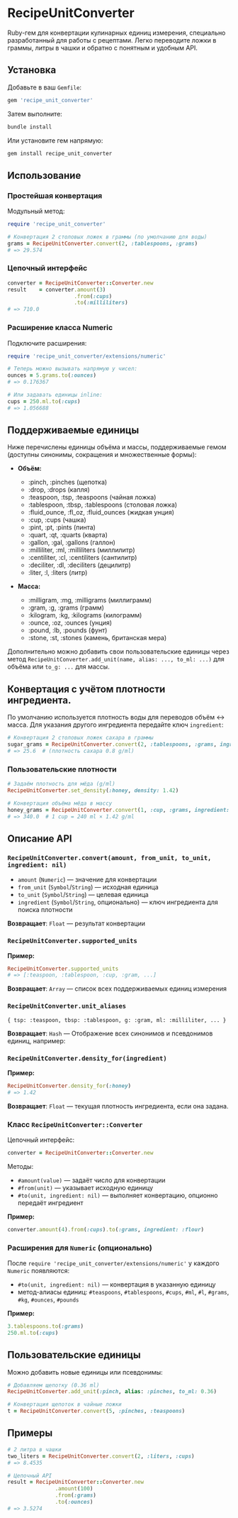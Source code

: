 # RecipeUnitConverter

Ruby-гем для конвертации кулинарных единиц измерения, специально разработанный для работы с рецептами. Легко переводите ложки в граммы, литры в чашки и обратно с понятным и удобным API.

## Установка

Добавьте в ваш `Gemfile`:

```ruby
gem 'recipe_unit_converter'
```

Затем выполните:

```bash
bundle install
```

Или установите гем напрямую:

```bash
gem install recipe_unit_converter
```

## Использование

### Простейшая конвертация

Модульный метод:

```ruby
require 'recipe_unit_converter'

# Конвертация 2 столовых ложек в граммы (по умолчанию для воды)
grams = RecipeUnitConverter.convert(2, :tablespoons, :grams)
# => 29.574
```

### Цепочный интерфейс

```ruby
converter = RecipeUnitConverter::Converter.new
result    = converter.amount(3)
                     .from(:cups)
                     .to(:milliliters)
# => 710.0
```

### Расширение класса Numeric

Подключите расширения:

```ruby
require 'recipe_unit_converter/extensions/numeric'

# Теперь можно вызывать напрямую у чисел:
ounces = 5.grams.to(:ounces)
# => 0.176367

# Или задавать единицы inline:
cups = 250.ml.to(:cups)
# => 1.056688
```

## Поддерживаемые единицы

Ниже перечислены единицы объёма и массы, поддерживаемые гемом (доступны синонимы, сокращения и множественные формы):

* **Объём:**

  * \:pinch, \:pinches (щепотка)
  * \:drop, \:drops (капля)
  * \:teaspoon, \:tsp, \:teaspoons (чайная ложка)
  * \:tablespoon, \:tbsp, \:tablespoons (столовая ложка)
  * \:fluid\_ounce, \:fl\_oz, \:fluid\_ounces (жидкая унция)
  * \:cup, \:cups (чашка)
  * \:pint, \:pt, \:pints (пинта)
  * \:quart, \:qt, \:quarts (кварта)
  * \:gallon, \:gal, \:gallons (галлон)
  * \:milliliter, \:ml, \:milliliters (миллилитр)
  * \:centiliter, \:cl, \:centiliters (сантилитр)
  * \:deciliter, \:dl, \:deciliters (децилитр)
  * \:liter, \:l, \:liters (литр)

* **Масса:**

  * \:milligram, \:mg, \:milligrams (миллиграмм)
  * \:gram, \:g, \:grams (грамм)
  * \:kilogram, \:kg, \:kilograms (килограмм)
  * \:ounce, \:oz, \:ounces (унция)
  * \:pound, \:lb, \:pounds (фунт)
  * \:stone, \:st, \:stones (камень, британская мера)

Дополнительно можно добавить свои пользовательские единицы через метод `RecipeUnitConverter.add_unit(name, alias: ..., to_ml: ...)` для объёма или `to_g: ...` для массы.

## Конвертация с учётом плотности ингредиента.

По умолчанию используется плотность воды для переводов объём ↔ масса. Для указания другого ингредиента передайте ключ `ingredient`:

```ruby
# Конвертация 2 столовых ложек сахара в граммы
sugar_grams = RecipeUnitConverter.convert(2, :tablespoons, :grams, ingredient: :sugar)
# => 25.6  # (плотность сахара 0.8 g/ml)
```

### Пользовательские плотности

```ruby
# Задаём плотность для мёда (g/ml)
RecipeUnitConverter.set_density(:honey, density: 1.42)

# Конвертация объёма мёда в массу
honey_grams = RecipeUnitConverter.convert(1, :cup, :grams, ingredient: :honey)
# => 340.0  # 1 cup = 240 ml × 1.42 g/ml
```

## Описание API

### `RecipeUnitConverter.convert(amount, from_unit, to_unit, ingredient: nil)`

* `amount` (`Numeric`) — значение для конвертации
* `from_unit` (`Symbol`/`String`) — исходная единица
* `to_unit` (`Symbol`/`String`) — целевая единица
* `ingredient` (`Symbol`/`String`, опционально) — ключ ингредиента для поиска плотности

**Возвращает**: `Float` — результат конвертации

### `RecipeUnitConverter.supported_units`

**Пример:**

```ruby
RecipeUnitConverter.supported_units
# => [:teaspoon, :tablespoon, :cup, :gram, ...]
```
**Возвращает**: `Array` — список всех поддерживаемых единиц измерения

### `RecipeUnitConverter.unit_aliases`

`{ tsp: :teaspoon, tbsp: :tablespoon, g: :gram, ml: :milliliter, ... }`

**Возвращает**: `Hash` — Отображение всех синонимов и псевдонимов единиц, например:

### `RecipeUnitConverter.density_for(ingredient)`

**Пример:**

```ruby
RecipeUnitConverter.density_for(:honey)
# => 1.42
```

**Возвращает**: `Float` — текущая плотность ингредиента, если она задана.

### Класс `RecipeUnitConverter::Converter`

Цепочный интерфейс:

```ruby
converter = RecipeUnitConverter::Converter.new
```

Методы:

* `#amount(value)` — задаёт число для конвертации
* `#from(unit)` — указывает исходную единицу
* `#to(unit, ingredient: nil)` — выполняет конвертацию, опционно передаёт ингредиент

**Пример:**

```ruby
converter.amount(4).from(:cups).to(:grams, ingredient: :flour)
```

### Расширения для `Numeric` (опционально)

После `require 'recipe_unit_converter/extensions/numeric'` у каждого `Numeric` появляются:

* `#to(unit, ingredient: nil)` — конвертация в указанную единицу
* метод-алиасы единиц: `#teaspoons`, `#tablespoons`, `#cups`, `#ml`, `#l`, `#grams`, `#kg`, `#ounces`, `#pounds`

**Пример:**

```ruby
3.tablespoons.to(:grams)
250.ml.to(:cups)
```

## Пользовательские единицы

Можно добавить новые единицы или псевдонимы:

```ruby
# Добавляем щепотку (0.36 ml)
RecipeUnitConverter.add_unit(:pinch, alias: :pinches, to_ml: 0.36)

# Конвертация щепоток в чайные ложки
t = RecipeUnitConverter.convert(5, :pinches, :teaspoons)
```

## Примеры

```ruby
# 2 литра в чашки
two_liters = RecipeUnitConverter.convert(2, :liters, :cups)
# => 8.4535

# Цепочный API
result = RecipeUnitConverter::Converter.new
               .amount(100)
               .from(:grams)
               .to(:ounces)
# => 3.5274
```
